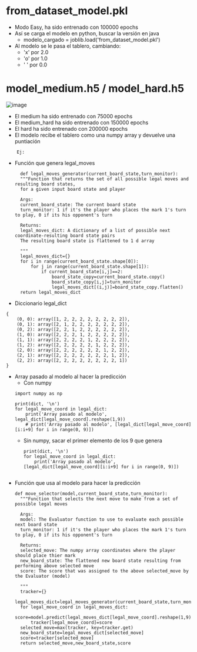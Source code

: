 # from_dataset_model.pkl
- Modo Easy, ha sido entrenado con 100000 epochs
- Así se carga el modelo en python, buscar la versión en java
	- modelo_cargado = joblib.load('from_dataset_model.pkl')
- Al modelo se le pasa el tablero, cambiando:
	- 'x' por 2.0
	- 'o' por 1.0
	- ' ' por 0.0

# model_medium.h5 / model_hard.h5
![image](https://github.com/Gabriel-R-L/Suite_Sensores_Multimedia/assets/121958702/ba1b61b5-17b9-401d-9780-44ae13edc565)
- El medium ha sido entrenado con 75000 epochs
- El medium_hard ha sido entrenado con 150000 epochs
- El hard ha sido entrenado con 200000 epochs
- El modelo recibe el tablero como una numpy array y devuelve una puntiación
```
	Ej: 
```

- Función que genera legal_moves
  ```
	def legal_moves_generator(current_board_state,turn_monitor):
    """Function that returns the set of all possible legal moves and resulting board states, 
    for a given input board state and player

    Args:
    current_board_state: The current board state
    turn_monitor: 1 if it's the player who places the mark 1's turn to play, 0 if its his opponent's turn

    Returns:
    legal_moves_dict: A dictionary of a list of possible next coordinate-resulting board state pairs
    The resulting board state is flattened to 1 d array

    """
    legal_moves_dict={}
    for i in range(current_board_state.shape[0]):
        for j in range(current_board_state.shape[1]):
            if current_board_state[i,j]==2:
                board_state_copy=current_board_state.copy()
                board_state_copy[i,j]=turn_monitor
                legal_moves_dict[(i,j)]=board_state_copy.flatten()
    return legal_moves_dict
  ```
- Diccionario legal_dict
```
{
	(0, 0): array([1, 2, 2, 2, 2, 2, 2, 2, 2]),
	(0, 1): array([2, 1, 2, 2, 2, 2, 2, 2, 2]),
	(0, 2): array([2, 2, 1, 2, 2, 2, 2, 2, 2]),
	(1, 0): array([2, 2, 2, 1, 2, 2, 2, 2, 2]),
	(1, 1): array([2, 2, 2, 2, 1, 2, 2, 2, 2]),
	(1, 2): array([2, 2, 2, 2, 2, 1, 2, 2, 2]),
	(2, 0): array([2, 2, 2, 2, 2, 2, 1, 2, 2]),
	(2, 1): array([2, 2, 2, 2, 2, 2, 2, 1, 2]),
	(2, 2): array([2, 2, 2, 2, 2, 2, 2, 2, 1])
}
```
- Array pasado al modelo al hacer la predicción
	- Con numpy
	```
	import numpy as np
 
	print(dict, '\n')
	for legal_move_coord in legal_dict:
	    print('Array pasado al modelo', legal_dict[legal_move_coord].reshape(1,9))
	    # print('Array pasado al modelo', [legal_dict[legal_move_coord][i:i+9] for i in range(0, 9)])
	```
 	- Sin numpy, sacar el primer elemento de los 9 que genera
    	```
		print(dict, '\n')
		for legal_move_coord in legal_dict:
		    print('Array pasado al modelo', [legal_dict[legal_move_coord][i:i+9] for i in range(0, 9)])
  	```
- Función que usa al modelo para hacer la predicción
  ```
  def move_selector(model,current_board_state,turn_monitor):
    """Function that selects the next move to make from a set of possible legal moves

    Args:
    model: The Evaluator function to use to evaluate each possible next board state
    turn_monitor: 1 if it's the player who places the mark 1's turn to play, 0 if its his opponent's turn

    Returns:
    selected_move: The numpy array coordinates where the player should place thier mark
    new_board_state: The flattened new board state resulting from performing above selected move
    score: The score that was assigned to the above selected_move by the Evaluator (model)

    """
    tracker={}
    legal_moves_dict=legal_moves_generator(current_board_state,turn_monitor)
    for legal_move_coord in legal_moves_dict:
        score=model.predict(legal_moves_dict[legal_move_coord].reshape(1,9))
        tracker[legal_move_coord]=score
    selected_move=max(tracker, key=tracker.get)
    new_board_state=legal_moves_dict[selected_move]
    score=tracker[selected_move]
    return selected_move,new_board_state,score
  ```
